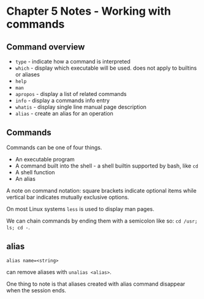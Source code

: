 # Chapter 5 Notes - Working with commands

## Command overview
* `type` - indicate how a command is interpreted
* `which` - display which executable will be used. does not apply to builtins or aliases
* `help`
* `man`
* `apropos` - display a list of related commands
* `info` - display a commands info entry
* `whatis` - display single line manual page description
* `alias` - create an alias for an operation

## Commands

Commands can be one of four things.

* An executable program
* A command built into the shell - a shell builtin supported by bash, like `cd`
* A shell function
* An alias

A note on command notation: square brackets indicate optional items while vertical bar indicates mutually exclusive options.

On most Linux systems `less` is used to display man pages.

We can chain commands by ending them with a semicolon like so: `cd /usr; ls; cd -`.

## alias

`alias name=<string>`

can remove aliases with `unalias <alias>`.

One thing to note is that aliases created with alias command disappear when the session ends.
